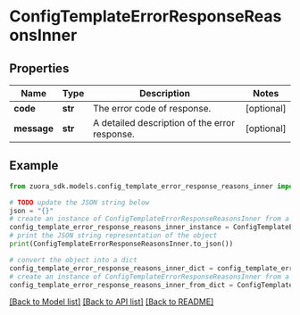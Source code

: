 # ConfigTemplateErrorResponseReasonsInner


## Properties

Name | Type | Description | Notes
------------ | ------------- | ------------- | -------------
**code** | **str** | The error code of response.  | [optional] 
**message** | **str** | A detailed description of the error response. | [optional] 

## Example

```python
from zuora_sdk.models.config_template_error_response_reasons_inner import ConfigTemplateErrorResponseReasonsInner

# TODO update the JSON string below
json = "{}"
# create an instance of ConfigTemplateErrorResponseReasonsInner from a JSON string
config_template_error_response_reasons_inner_instance = ConfigTemplateErrorResponseReasonsInner.from_json(json)
# print the JSON string representation of the object
print(ConfigTemplateErrorResponseReasonsInner.to_json())

# convert the object into a dict
config_template_error_response_reasons_inner_dict = config_template_error_response_reasons_inner_instance.to_dict()
# create an instance of ConfigTemplateErrorResponseReasonsInner from a dict
config_template_error_response_reasons_inner_from_dict = ConfigTemplateErrorResponseReasonsInner.from_dict(config_template_error_response_reasons_inner_dict)
```
[[Back to Model list]](../README.md#documentation-for-models) [[Back to API list]](../README.md#documentation-for-api-endpoints) [[Back to README]](../README.md)


